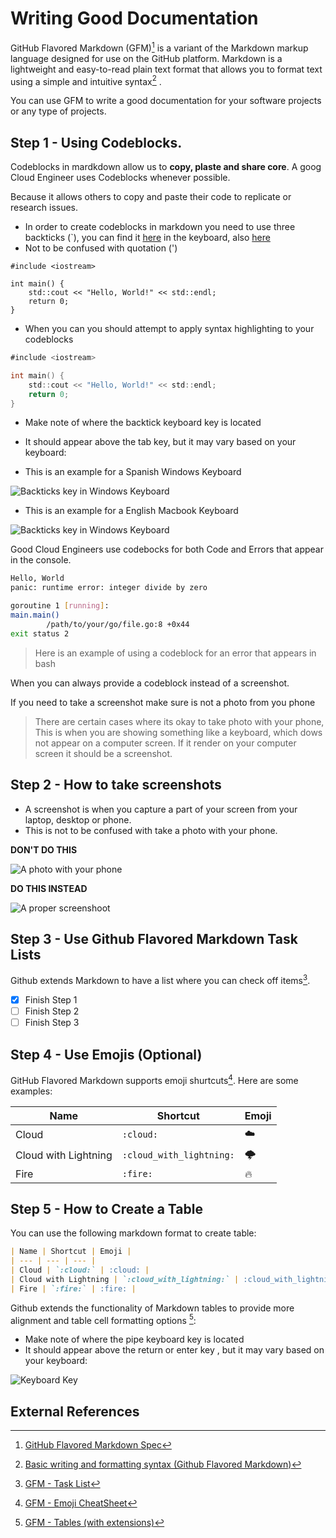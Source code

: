 # Writing Good Documentation

GitHub Flavored Markdown (GFM)[^1] is a variant of the Markdown markup language designed for use on the GitHub platform. Markdown is a lightweight and easy-to-read plain text format that allows you to format text using a simple and intuitive syntax[^2] . 

You can use GFM to write a good documentation for your software projects or any type of projects.

## Step 1 - Using Codeblocks.

Codeblocks in mardkdown allow us to **copy, plaste and share core**. A goog Cloud Engineer uses Codeblocks whenever possible.

Because it allows others to copy and paste their code to replicate or research issues.

- In order to create codeblocks in markdown you need to use three backticks (`), you can find it [here](/assets/IMG_3019.jpg) in the keyboard, also [here](/assets/IMG_3020.jpg)
- Not to be confused with quotation (')

```
#include <iostream>

int main() {
    std::cout << "Hello, World!" << std::endl;
    return 0;
}
```

- When you can you should attempt to apply syntax highlighting to your codeblocks

```go
#include <iostream>

int main() {
    std::cout << "Hello, World!" << std::endl;
    return 0;
}
```

- Make note of where the backtick keyboard key is located
- It should appear above the tab key, but it may vary based on your keyboard:

- This is an example for a Spanish Windows Keyboard 

![Backticks key in Windows Keyboard](/assets/IMG_3019.jpg "Backticks key in Windows Keyboard")

- This is an example for a English Macbook Keyboard

![Backticks key in Windows Keyboard](/assets/IMG_3020.jpg "Backticks key in Windows Keyboard")

Good Cloud Engineers use codebocks for both Code and Errors that appear in the console.

```bash
Hello, World
panic: runtime error: integer divide by zero

goroutine 1 [running]:
main.main()
        /path/to/your/go/file.go:8 +0x44
exit status 2
```

> Here is an example of using a codeblock for an error that appears in bash

When you can always provide a codeblock instead of a screenshot.

If you need to take a screenshot make sure is not a photo from you phone

> There are certain cases where its okay to take photo with your phone, This is when you are showing something like a keyboard, which dows not appear on a computer screen. If it render on your computer screen it should be a screenshot.

## Step 2 - How to take screenshots

- A screenshot is when you capture a part of your screen from your laptop, desktop or phone.
- This is not to be confused with take a photo with your phone.

**DON'T DO THIS**

![A photo with your phone](/assets/phone_photo.jpg)

**DO THIS INSTEAD**

![A proper screenshoot](/assets/Screenshot.jpg)

## Step 3 - Use Github Flavored Markdown Task Lists

Github extends Markdown to have a list where you can check off items[^3].

- [x] Finish Step 1
- [ ] Finish Step 2
- [ ] Finish Step 3

## Step 4 - Use Emojis (Optional)

GitHub Flavored Markdown supports emoji shurtcuts[^4]. Here are some examples:

| Name | Shortcut | Emoji |
| --- | --- | --- |
| Cloud | `:cloud:` | :cloud: |
| Cloud with Lightning | `:cloud_with_lightning:` | :cloud_with_lightning: |
| Fire | `:fire:` | :fire: |

## Step 5 - How to Create a Table

You can use the following markdown format to create table:

```md
| Name | Shortcut | Emoji |
| --- | --- | --- |
| Cloud | `:cloud:` | :cloud: |
| Cloud with Lightning | `:cloud_with_lightning:` | :cloud_with_lightning: |
| Fire | `:fire:` | :fire: |
```

Github extends the functionality of Markdown tables to provide more alignment and table cell formatting options [^5]:

- Make note of where the pipe keyboard key is located
- It should appear above the return or enter key , but it may vary based on your keyboard:

![Keyboard Key](/assets/IMG_3263.jpg)

## External References

[^1]: [GitHub Flavored Markdown Spec](https://github.github.com/gfm/)

[^2]: [Basic writing and formatting syntax (Github Flavored Markdown)](https://docs.github.com/en/get-started/writing-on-github/getting-started-with-writing-and-formatting-on-github/basic-writing-and-formatting-syntax)

[^3]: [GFM - Task List](https://docs.github.com/en/get-started/writing-on-github/getting-started-with-writing-and-formatting-on-github/basic-writing-and-formatting-syntax#task-lists)

[^4]: [GFM - Emoji CheatSheet](https://github.com/ikatyang/emoji-cheat-sheet)

[^5]: [GFM - Tables (with extensions)](https://github.github.com/gfm/#tables-extension-)